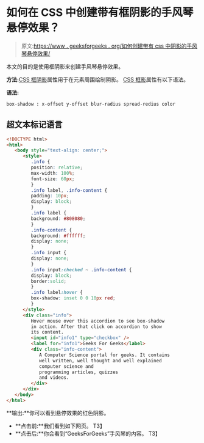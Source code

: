 # 如何在 CSS 中创建带有框阴影的手风琴悬停效果？

> 原文:[https://www . geeksforgeeks . org/如何创建带有 css 中阴影的手风琴悬停效果/](https://www.geeksforgeeks.org/how-to-create-an-accordion-hover-effect-with-box-shadows-in-css/)

本文的目的是使用框阴影来创建手风琴悬停效果。

**方法:**[CSS 框阴影](https://www.geeksforgeeks.org/css-box-shadow-property/)属性用于在元素周围绘制阴影。 [CSS 框影](https://www.geeksforgeeks.org/css-box-shadow-property/)属性有以下语法。

**语法:**

```html
box-shadow : x-offset y-offset blur-radius spread-redius color
```

## 超文本标记语言

```html
<!DOCTYPE html>
<html>
   <body style="text-align: center;">
      <style>
         .info {
         position: relative;
         max-width: 100%;
         font-size: 60px;
         }
         .info label, .info-content {
         padding: 10px;
         display: block;
         }
         .info label {
         background: #808080;
         }
         .info-content {
         background: #ffffff;
         display: none;
         }
         .info input {
         display: none;
         }
         .info input:checked ~ .info-content {
         display: block;
         border:solid;
         }
         .info label:hover {
         box-shadow: inset 0 0 10px red;            
         }
      </style>
      <div class="info">
         Hover mouse over this accordion to see box-shadow 
         in action. After that click on accordion to show
         its content.
         <input id="info1" type="checkbox" />
         <label for="info1">Geeks For Geeks</label>
         <div class="info-content">
            A Computer Science portal for geeks. It contains 
            well written, well thought and well explained 
            computer science and 
            programming articles, quizzes
            and videos.
         </div>
      </div>
   </body>
</html>
```

**输出:**你可以看到悬停效果的红色阴影。

*   **点击前:**我们看到如下网页。
    T3】
*   **点击后:**你会看到“GeeksForGeeks”手风琴的内容。
    T3】